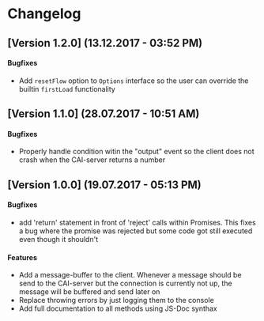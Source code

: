 # Changelog
## [Version 1.2.0] (13.12.2017 - 03:52 PM)
#### Bugfixes
* Add ``resetFlow`` option to ``Options`` interface so the user can override the builtin ``firstLoad`` functionality

## [Version 1.1.0] (28.07.2017 - 10:51 AM)
#### Bugfixes
* Properly handle condition witin the "output" event so the client does not crash when
the CAI-server returns a number

## [Version 1.0.0] (19.07.2017 - 05:13 PM)
#### Bugfixes
* add 'return' statement in front of 'reject' calls within Promises. This fixes a bug where the promise was
rejected but some code got still executed even though it shouldn't

#### Features
* Add a message-buffer to the client. Whenever a message should be send to the CAI-server but the connection
is currently not up, the message will be buffered and send later on
* Replace throwing errors by just logging them to the console
* Add full documentation to all methods using JS-Doc synthax
